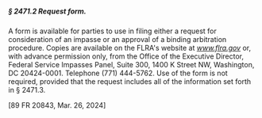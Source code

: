 ##### § 2471.2 Request form. #####

A form is available for parties to use in filing either a request for consideration of an impasse or an approval of a binding arbitration procedure. Copies are available on the FLRA's website at *www.flra.gov* or, with advance permission only, from the Office of the Executive Director, Federal Service Impasses Panel, Suite 300, 1400 K Street NW, Washington, DC 20424-0001. Telephone (771) 444-5762. Use of the form is not required, provided that the request includes all of the information set forth in § 2471.3.

[89 FR 20843, Mar. 26, 2024]